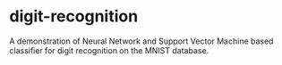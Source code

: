 # digit-recognition
A demonstration of Neural Network and Support Vector Machine based classifier for digit recognition on the MNIST database.
